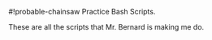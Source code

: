 #!probable-chainsaw
Practice Bash Scripts.

These are all the scripts that Mr. Bernard is making me do.
